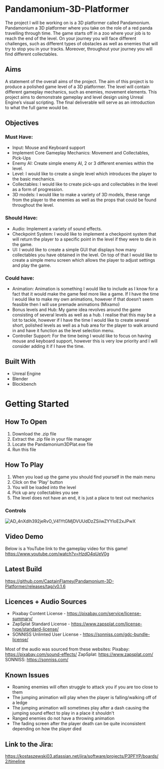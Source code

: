 # Pandamonium-3D-Platformer


The project I will be working on is a 3D platformer called Pandamonium. Pandamonium a 3D platformer where you take on the role of a red panda travelling through time. The game starts off in a zoo where your job is to reach the end of the level. On your journey you will face different challenges, such as different types of obstacles as well as enemies that will try to stop you in your tracks. Moreover, throughout your journey you will find different collectables.


## Aims 
A statement of the overall aims of the project.
The aim of this project is to produce a polished game level of a 3D platformer. The level will contain different gameplay mechanics, such as enemies, movement elements. This project aims to demonstrate gameplay and level design using Unreal Engine’s visual scripting. The final deliverable will serve as an introduction to what the full game would be. 

## Objectives
### Must Have: 
- Input: Mouse and Keyboard support
- Implement Core Gameplay Mechanics: Movement and Collectables, Pick-Ups
- Enemy AI: Create simple enemy AI, 2 or 3 different enemies within the level.
- Level: I would like to create a single level which introduces the player to the basic mechanics.
- Collectables: I would like to create pick-ups and collectables in the level as a form of progression.
- 3D models: I would like to make a variety of 3D models, these range from the player to the enemies as well as the props that could be found throughout the level.
### Should Have: 
- Audio: Implement a variety of sound effects.
- Checkpoint System: I would like to implement a checkpoint system that will return the player to a specific point in the level if they were to die in the game.
- UI: I would like to create a simple GUI that displays how many collectables you have obtained in the level. On top of that I would like to create a simple menu screen which allows the player to adjust settings and play the game.
### Could have:
- Animation: Animation is something I would like to include as I know for a fact that it would make the game feel more like a game. If I have the time I would like to make my own animations, however if that doesn’t seem feasible then I will use premade animations (Mixamo)
- Bonus levels and Hub: My game idea revolves around the game consisting of several levels as well as a hub. I realise that this may be a lot to tackle, however if I have the time I would like to create several short, polished levels as well as a hub area for the player to walk around in and have it function as the level selection menu.
- Controller Support: For the time being I would like to focus on having mouse and keyboard support, however this is very low priority and I will consider adding it if I have the time.

## Built With
- Unreal Engine
- Blender
- Blockbench

# Getting Started

## How To Open

1. Download the .zip file
2. Extract the .zip file in your file manager
3. Locate the Pandamonium3DPlat.exe file
4. Run this file

## How To Play
1. When you load up the game you should find yourself in the main menu
2. Click on the 'Play' button
3. You will be loaded into the level
4. Pick up any collectables you see
5. The level does not have an end, it is just a place to test out mechanics

### Controls
![AD_4nXdlh392jeRvO_V41YtGMjDVUUdDzZSiiwZYYIoE2xJPwX](https://github.com/user-attachments/assets/419308bc-8163-4ac8-a9de-aa439d57e838)

## Video Demo
Below is a YouTube link to the gameplay video for this game!
https://www.youtube.com/watch?v=HzdO4qUeV0g

## Latest Build

https://github.com/CaptainFlamey/Pandamonium-3D-Platformer/releases/tag/v0.1.6

## Licences + Audio Sources

- Pixabay Content License - https://pixabay.com/service/license-summary/
- ZapSplat Standard License - https://www.zapsplat.com/license-type/standard-license/
- SONNISS Unlimted User License - https://sonniss.com/gdc-bundle-license/

Most of the audio was sourced from these websites:
Pixabay: https://pixabay.com/sound-effects/
ZapSplat: https://www.zapsplat.com/
SONNISS: https://sonniss.com/

## Known Issues
- Roaming enemies will often struggle to attack you if you are too close to them
- The jumping animation will play when the player is falling/walking off of a ledge
- The jumping animation will sometimes play after a dash causing the jumping sound effect to play in a place it shouldn't
- Ranged enemies do not have a throwing animation
- The fading screen after the player death can be quite inconsistent depending on how the player died

## Link to the Jira:
https://kostaszewski03.atlassian.net/jira/software/projects/P3PFYP/boards/2/timeline

